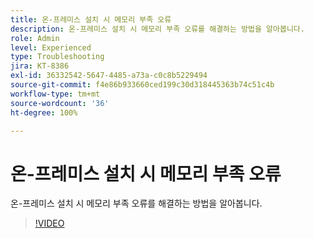 ```yaml
---
title: 온-프레미스 설치 시 메모리 부족 오류
description: 온-프레미스 설치 시 메모리 부족 오류를 해결하는 방법을 알아봅니다.
role: Admin
level: Experienced
type: Troubleshooting
jira: KT-8386
exl-id: 36332542-5647-4485-a73a-c0c8b5229494
source-git-commit: f4e86b933660ced199c30d318445363b74c51c4b
workflow-type: tm+mt
source-wordcount: '36'
ht-degree: 100%

---
```


# 온-프레미스 설치 시 메모리 부족 오류

온-프레미스 설치 시 메모리 부족 오류를 해결하는 방법을 알아봅니다.

>[!VIDEO](https://video.tv.adobe.com/v/335891?quality=12&learn=on)
